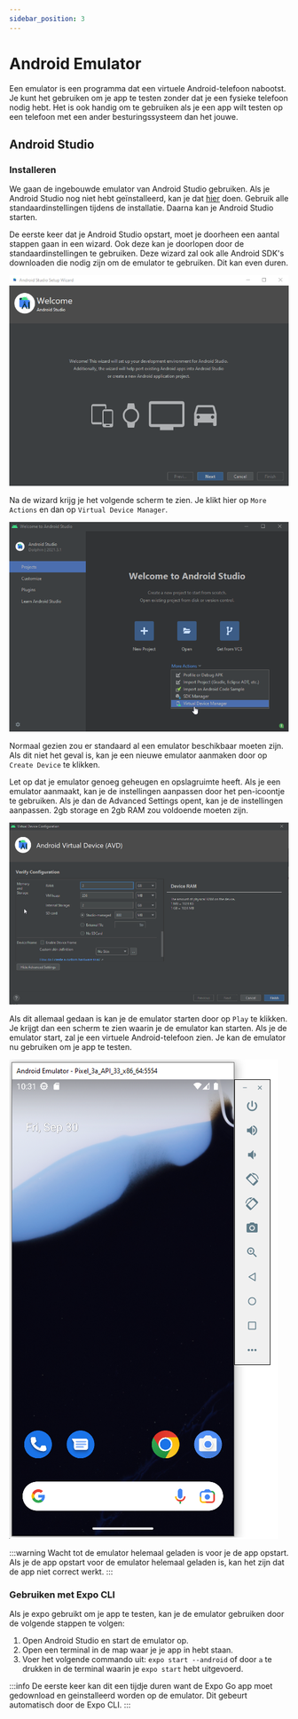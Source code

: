 ```yaml
---
sidebar_position: 3
---
```


# Android Emulator

Een emulator is een programma dat een virtuele Android-telefoon nabootst. Je kunt het gebruiken om je app te testen zonder dat je een fysieke telefoon nodig hebt. Het is ook handig om te gebruiken als je een app wilt testen op een telefoon met een ander besturingssysteem dan het jouwe.

## Android Studio

### Installeren

We gaan de ingebouwde emulator van Android Studio gebruiken. Als je Android Studio nog niet hebt geïnstalleerd, kan je dat [hier](https://developer.android.com/studio) doen. Gebruik alle standaardinstellingen tijdens de installatie. Daarna kan je Android Studio starten.

De eerste keer dat je Android Studio opstart, moet je doorheen een aantal stappen gaan in een wizard. Ook deze kan je doorlopen door de standaardinstellingen te gebruiken. Deze wizard zal ook alle Android SDK's downloaden die nodig zijn om de emulator te gebruiken. Dit kan even duren.

![Android Studio](../images/androidstudiowizard.png)

Na de wizard krijg je het volgende scherm te zien. Je klikt hier op `More Actions` en dan op `Virtual Device Manager`.

![Android Studio](../images/virtualdevicemanager.png)

Normaal gezien zou er standaard al een emulator beschikbaar moeten zijn. Als dit niet het geval is, kan je een nieuwe emulator aanmaken door op `Create Device` te klikken.

Let op dat je emulator genoeg geheugen en opslagruimte heeft. Als je een emulator aanmaakt, kan je de instellingen aanpassen door het pen-icoontje te gebruiken. Als je dan de Advanced Settings opent, kan je de instellingen aanpassen. 2gb storage en 2gb RAM zou voldoende moeten zijn.

![Android Studio](../images/increasesize.png)

Als dit allemaal gedaan is kan je de emulator starten door op `Play` te klikken. Je krijgt dan een scherm te zien waarin je de emulator kan starten. Als je de emulator start, zal je een virtuele Android-telefoon zien. Je kan de emulator nu gebruiken om je app te testen.

![Android Studio](../images/emulator.png)

:::warning
Wacht tot de emulator helemaal geladen is voor je de app opstart. Als je de app opstart voor de emulator helemaal geladen is, kan het zijn dat de app niet correct werkt.
:::

### Gebruiken met Expo CLI

Als je expo gebruikt om je app te testen, kan je de emulator gebruiken door de volgende stappen te volgen:

1. Open Android Studio en start de emulator op.
2. Open een terminal in de map waar je je app in hebt staan.
3. Voer het volgende commando uit: `expo start --android` of door `a` te drukken in de terminal waarin je `expo start` hebt uitgevoerd.

:::info
De eerste keer kan dit een tijdje duren want de Expo Go app moet gedownload en geinstalleerd worden op de emulator. Dit gebeurt automatisch door de Expo CLI.
:::

